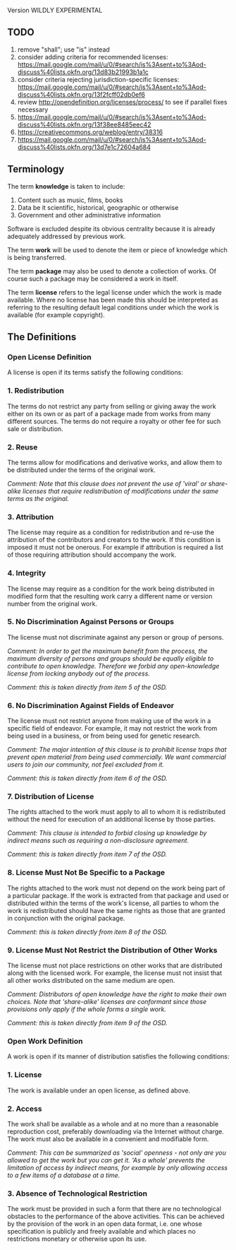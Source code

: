 Version WILDLY EXPERIMENTAL

## TODO

1. remove "shall"; use "is" instead
2. consider adding criteria for recommended licenses: https://mail.google.com/mail/u/0/#search/is%3Asent+to%3Aod-discuss%40lists.okfn.org/13d83b21993b1a1c
3. consider criteria rejecting jurisdiction-specific licenses: https://mail.google.com/mail/u/0/#search/is%3Asent+to%3Aod-discuss%40lists.okfn.org/13f2fcff02db0ef6
3. review http://opendefinition.org/licenses/process/ to see if parallel fixes necessary
5. https://mail.google.com/mail/u/0/#search/is%3Asent+to%3Aod-discuss%40lists.okfn.org/13f38ee8485eec42
6. https://creativecommons.org/weblog/entry/38316
7. https://mail.google.com/mail/u/0/#search/is%3Asent+to%3Aod-discuss%40lists.okfn.org/13d7e1c72604a684

## Terminology

The term **knowledge** is taken to include:

  1. Content such as music, films, books
  2. Data be it scientific, historical, geographic or otherwise
  3. Government and other administrative information

Software is excluded despite its obvious centrality because it is already
adequately addressed by previous work.

The term **work** will be used to denote the item or piece of knowledge
which is being transferred.

The term **package** may also be used to denote a collection of works. Of
course such a package may be considered a work in itself.

The term **license** refers to the legal license under which the work is
made available. Where no license has been made this should be interpreted
as referring to the resulting default legal conditions under which the
work is available (for example copyright).

## The Definitions

### Open License Definition

A license is open if its terms satisfy the following conditions:

### 1. Redistribution

The terms do not restrict any party from selling or giving away the
work either on its own or as part of a package made from works from many
different sources. The terms do not require a royalty or other fee
for such sale or distribution.

### 2. Reuse

The terms allow for modifications and derivative works, and
allow them to be distributed under the terms of the original work.

*Comment: Note that this clause does not prevent the use of 'viral'
or share-alike licenses that require redistribution of modifications
under the same terms as the original.*

### 3. Attribution

The license may require as a condition for redistribution and re-use
the attribution of the contributors and creators to the work. If this
condition is imposed it must not be onerous. For example if attribution is
required a list of those requiring attribution should accompany the work.

### 4. Integrity

The license may require as a condition for the work being distributed in
modified form that the resulting work carry a different name or version
number from the original work.

### 5. No Discrimination Against Persons or Groups

The license must not discriminate against any person or group of persons.

*Comment: In order to get the maximum benefit from the process, the
maximum diversity of persons and groups should be equally eligible to
contribute to open knowledge. Therefore we forbid any open-knowledge
license from locking anybody out of the process.*

*Comment: this is taken directly from item 5 of the OSD.*

### 6. No Discrimination Against Fields of Endeavor

The license must not restrict anyone from making use of the work in a
specific field of endeavor. For example, it may not restrict the work
from being used in a business, or from being used for genetic research.

*Comment: The major intention of this clause is to prohibit license
traps that prevent open material from being used commercially. We want
commercial users to join our community, not feel excluded from it.*

*Comment: this is taken directly from item 6 of the OSD.*

### 7. Distribution of License

The rights attached to the work must apply to all to whom it is
redistributed without the need for execution of an additional license
by those parties.

*Comment: This clause is intended to forbid closing up knowledge by
indirect means such as requiring a non-disclosure agreement.*

*Comment: this is taken directly from item 7 of the OSD.*

### 8. License Must Not Be Specific to a Package

The rights attached to the work must not depend on the work being part
of a particular package. If the work is extracted from that package and
used or distributed within the terms of the work's license, all parties
to whom the work is redistributed should have the same rights as those
that are granted in conjunction with the original package.

*Comment: this is taken directly from item 8 of the OSD.*

### 9. License Must Not Restrict the Distribution of Other Works

The license must not place restrictions on other works that are
distributed along with the licensed work. For example, the license must
not insist that all other works distributed on the same medium are open.

*Comment: Distributors of open knowledge have the right to make their
own choices. Note that 'share-alike' licenses are conformant since those
provisions only apply if the whole forms a single work.*

*Comment: this is taken directly from item 9 of the OSD.*

### Open Work Definition

A work is open if its manner of distribution satisfies the following
conditions:

### 1. License

The work is available under an open license, as defined above.

### 2. Access

The work shall be available as a whole and at no more than a reasonable
reproduction cost, preferably downloading via the Internet without
charge. The work must also be available in a convenient and modifiable
form.

*Comment: This can be summarized as 'social' openness - not only are
you allowed to get the work but you can get it. 'As a whole' prevents
the limitation of access by indirect means, for example by only allowing
access to a few items of a database at a time.*

### 3. Absence of Technological Restriction

The work must be provided in such a form that there are no technological
obstacles to the performance of the above activities. This can be
achieved by the provision of the work in an open data format, i.e. one
whose specification is publicly and freely available and which places
no restrictions monetary or otherwise upon its use.

